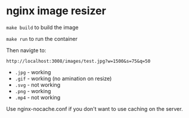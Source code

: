 # nginx image resizer

`make build` to build the image

`make run` to run the container

Then navigte to:

`http://localhost:3008/images/test.jpg?w=1500&s=75&q=50`

* `.jpg` - working
* `.gif` - working (no amination on resize)
* `.svg` - not working
* `.png` - working
* `.mp4` - not working

Use nginx-nocache.conf if you don't want to use caching on the server.